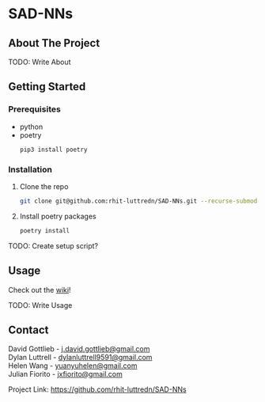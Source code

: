 <!--
Template based on https://github.com/othneildrew/Best-README-Template
-->
# SAD-NNs


<!-- ABOUT THE PROJECT -->
## About The Project

TODO: Write About



<!-- GETTING STARTED -->
## Getting Started
### Prerequisites
* python
* poetry
  ```
  pip3 install poetry
  ```

<!-- Template
This is an example of how to list things you need to use the software and how to install them.
* npm
  ```sh
  npm install npm@latest -g
  ```
-->

### Installation
1. Clone the repo
   ```sh
   git clone git@github.com:rhit-luttredn/SAD-NNs.git --recurse-submodules
   ```
2. Install poetry packages
   ```sh
   poetry install
   ```

TODO: Create setup script?

<!-- Template
_Below is an example of how you can instruct your audience on installing and setting up your app. This template doesn't rely on any external dependencies or services._

1. Get a free API Key at [https://example.com](https://example.com)
2. Clone the repo
   ```sh
   git clone https://github.com/your_username_/Project-Name.git
   ```
3. Install NPM packages
   ```sh
   npm install
   ```
4. Enter your API in `config.js`
   ```js
   const API_KEY = 'ENTER YOUR API';
   ```
-->



<!-- USAGE EXAMPLES -->
## Usage
Check out the [wiki](https://github.com/rhit-luttredn/SAD-NNs/wiki)!

TODO: Write Usage

<!-- Template
Use this space to show useful examples of how a project can be used. Additional screenshots, code examples and demos work well in this space. You may also link to more resources.

_For more examples, please refer to the [Documentation](https://example.com)_
-->



<!-- CONTACT -->
## Contact

David Gottlieb - j.david.gottlieb@gmail.com \
Dylan Luttrell - dylanluttrell9591@gmail.com \
Helen Wang - yuanyuhelen@gmail.com \
Julian Fiorito - jxfiorito@gmail.com

Project Link: https://github.com/rhit-luttredn/SAD-NNs


<!-- MARKDOWN LINKS & IMAGES -->
<!-- https://www.markdownguide.org/basic-syntax/#reference-style-links -->

<!-- Template
[contributors-shield]: https://img.shields.io/github/contributors/othneildrew/Best-README-Template.svg?style=for-the-badge
-->
